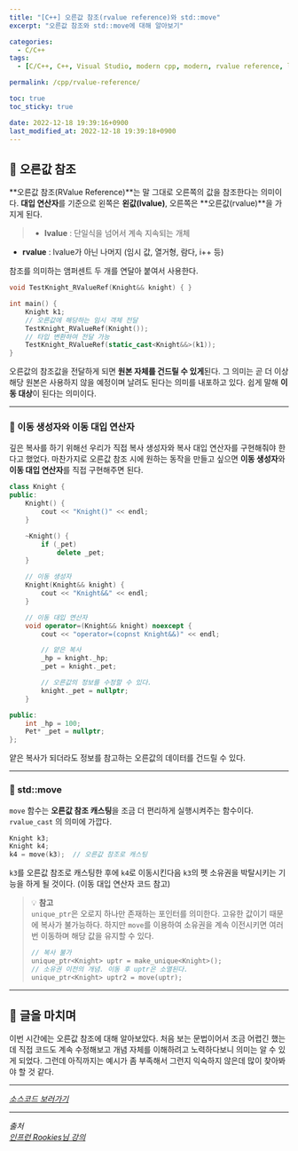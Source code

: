 ```yaml
---
title: "[C++] 오른값 참조(rvalue reference)와 std::move"
excerpt: "오른값 참조와 std::move에 대해 알아보기"

categories:
  - C/C++
tags:
  - [C/C++, C++, Visual Studio, modern cpp, modern, rvalue reference, lvalue, move]

permalink: /cpp/rvalue-reference/

toc: true
toc_sticky: true

date: 2022-12-18 19:39:16+0900
last_modified_at: 2022-12-18 19:39:18+0900
---
```


## 👻 오른값 참조
**오른값 참조(RValue Reference)**는 말 그대로 오른쪽의 값을 참조한다는 의미이다. **대입 연산자**를 기준으로 왼쪽은 **왼값(lvalue)**, 오른쪽은 **오른값(rvalue)**을 가지게 된다.

> - **lvalue** : 단일식을 넘어서 계속 지속되는 개체
- **rvalue** : lvalue가 아닌 나머지 (임시 값, 열거형, 람다, i++ 등)

참조를 의미하는 앰퍼센트 두 개를 연달아 붙여서 사용한다.

```c++
void TestKnight_RValueRef(Knight&& knight) { }

int main() {
    Knight k1;
    // 오른값에 해당하는 임시 객체 전달
    TestKnight_RValueRef(Knight());
    // 타입 변환하여 전달 가능
    TestKnight_RValueRef(static_cast<Knight&&>(k1));
}
```

오른값의 참조값을 전달하게 되면 **원본 자체를 건드릴 수 있게**된다. 그 의미는 곧 더 이상 해당 원본은 사용하지 않을 예정이며 날려도 된다는 의미를 내포하고 있다. 쉽게 말해 **이동 대상**이 된다는 의미이다.

***

### 🌱 이동 생성자와 이동 대입 연산자
깊은 복사를 하기 위해선 우리가 직접 복사 생성자와 복사 대입 연산자를 구현해줘야 한다고 했었다. 마찬가지로 오른값 참조 시에 원하는 동작을 만들고 싶으면 **이동 생성자**와 **이동 대입 연산자**를 직접 구현해주면 된다.

```c++
class Knight {
public:
    Knight() {
        cout << "Knight()" << endl;
    }

    ~Knight() {
        if (_pet)
            delete _pet;
    }

    // 이동 생성자
    Knight(Knight&& knight) {
        cout << "Knight&&" << endl;
    }

    // 이동 대입 연산자
    void operator=(Knight&& knight) noexcept {
        cout << "operator=(copnst Knight&&)" << endl;

        // 얕은 복사
        _hp = knight._hp;
        _pet = knight._pet;

        // 오른값의 정보를 수정할 수 있다.
        knight._pet = nullptr;
    }

public:
    int _hp = 100;
    Pet* _pet = nullptr;
};
```

얕은 복사가 되더라도 정보를 참고하는 오른값의 데이터를 건드릴 수 있다.

***

### 🌱 std::move
``` move ``` 함수는 **오른값 참조 캐스팅**을 조금 더 편리하게 실행시켜주는 함수이다. ``` rvalue_cast ``` 의 의미에 가깝다.

```c++
Knight k3;
Knight k4;
k4 = move(k3);  // 오른값 참조로 캐스팅
```

``` k3 ```를 오른값 참조로 캐스팅한 후에 ``` k4 ```로 이동시킨다음 ``` k3 ```의 펫 소유권을 박탈시키는 기능을 하게 될 것이다. (이동 대입 연산자 코드 참고)

> 💡 **참고**   
``` unique_ptr ```은 오로지 하나만 존재하는 포인터를 의미한다. 고유한 값이기 때문에 복사가 불가능하다. 하지만 ``` move ```를 이용하여 소유권을 계속 이전시키면 여러번 이동하며 해당 값을 유지할 수 있다.
>
> ```c++
> // 복사 불가
> unique_ptr<Knight> uptr = make_unique<Knight>();
> // 소유권 이전의 개념. 이동 후 uptr은 소멸된다.
> unique_ptr<Knight> uptr2 = move(uptr);
> ```

***

## 👻 글을 마치며
이번 시간에는 오른값 참조에 대해 알아보았다. 처음 보는 문법이어서 조금 어렵긴 했는데 직접 코드도 계속 수정해보고 개념 자체를 이해하려고 노력하다보니 의미는 알 수 있게 되었다. 그런데 아직까지는 예시가 좀 부족해서 그런지 익숙하지 않은데 많이 찾아봐야 할 것 같다.

***

_[소스코드 보러가기](https://github.com/choi-dan-di/study_cpp/tree/main/modern-cpp/rvalue-reference)_

***

_출처_   
_[인프런 Rookies님 강의](https://inf.run/bje8)_   